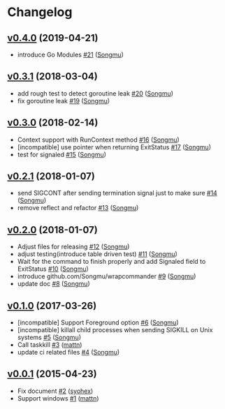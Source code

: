 # Changelog

## [v0.4.0](https://github.com/Songmu/timeout/compare/v0.3.1...v0.4.0) (2019-04-21)

* introduce Go Modules [#21](https://github.com/Songmu/timeout/pull/21) ([Songmu](https://github.com/Songmu))

## [v0.3.1](https://github.com/Songmu/timeout/compare/v0.3.0...v0.3.1) (2018-03-04)

* add rough test to detect goroutine leak [#20](https://github.com/Songmu/timeout/pull/20) ([Songmu](https://github.com/Songmu))
* fix goroutine leak [#19](https://github.com/Songmu/timeout/pull/19) ([Songmu](https://github.com/Songmu))

## [v0.3.0](https://github.com/Songmu/timeout/compare/v0.2.1...v0.3.0) (2018-02-14)

* Context support with RunContext method [#16](https://github.com/Songmu/timeout/pull/16) ([Songmu](https://github.com/Songmu))
* [incompatible] use pointer when returning ExitStatus [#17](https://github.com/Songmu/timeout/pull/17) ([Songmu](https://github.com/Songmu))
* test for signaled [#15](https://github.com/Songmu/timeout/pull/15) ([Songmu](https://github.com/Songmu))

## [v0.2.1](https://github.com/Songmu/timeout/compare/v0.2.0...v0.2.1) (2018-01-07)

* send SIGCONT after sending termination signal just to make sure [#14](https://github.com/Songmu/timeout/pull/14) ([Songmu](https://github.com/Songmu))
* remove reflect and refactor [#13](https://github.com/Songmu/timeout/pull/13) ([Songmu](https://github.com/Songmu))

## [v0.2.0](https://github.com/Songmu/timeout/compare/v0.1.0...v0.2.0) (2018-01-07)

* Adjust files for releasing [#12](https://github.com/Songmu/timeout/pull/12) ([Songmu](https://github.com/Songmu))
* adjust testing(introduce table driven test) [#11](https://github.com/Songmu/timeout/pull/11) ([Songmu](https://github.com/Songmu))
* Wait for the command to finish properly and add Signaled field to ExitStatus [#10](https://github.com/Songmu/timeout/pull/10) ([Songmu](https://github.com/Songmu))
* introduce github.com/Songmu/wrapcommander [#9](https://github.com/Songmu/timeout/pull/9) ([Songmu](https://github.com/Songmu))
* update doc [#8](https://github.com/Songmu/timeout/pull/8) ([Songmu](https://github.com/Songmu))

## [v0.1.0](https://github.com/Songmu/timeout/compare/v0.0.1...v0.1.0) (2017-03-26)

* [incompatible] Support Foreground option [#6](https://github.com/Songmu/timeout/pull/6) ([Songmu](https://github.com/Songmu))
* [incompatible] killall child processes when sending SIGKILL on Unix systems [#5](https://github.com/Songmu/timeout/pull/5) ([Songmu](https://github.com/Songmu))
* Call taskkill [#3](https://github.com/Songmu/timeout/pull/3) ([mattn](https://github.com/mattn))
* update ci related files [#4](https://github.com/Songmu/timeout/pull/4) ([Songmu](https://github.com/Songmu))

## [v0.0.1](https://github.com/Songmu/timeout/compare/fca682e36f92...v0.0.1) (2015-04-23)

* Fix document [#2](https://github.com/Songmu/timeout/pull/2) ([syohex](https://github.com/syohex))
* Support windows [#1](https://github.com/Songmu/timeout/pull/1) ([mattn](https://github.com/mattn))
